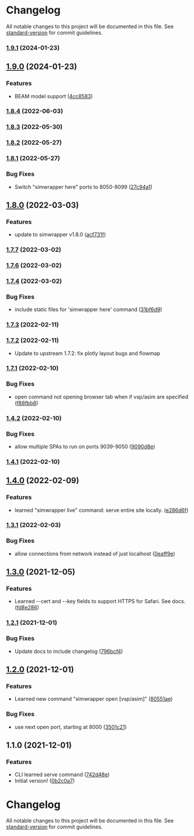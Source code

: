 # Changelog

All notable changes to this project will be documented in this file. See [standard-version](https://github.com/conventional-changelog/standard-version) for commit guidelines.

### [1.9.1](https://github.com/simwrapper/beam-python-tools/compare/v1.9.0...v1.9.1) (2024-01-23)

## [1.9.0](https://github.com/simwrapper/simwrapper-python-tools/compare/v1.8.4...v1.9.0) (2024-01-23)


### Features

* BEAM model support ([4cc8583](https://github.com/simwrapper/simwrapper-python-tools/commit/4cc8583bdd693f387cb024b746ca04b58b2f9c7d))

### [1.8.4](https://github.com/simwrapper/simwrapper-python-tools/compare/v1.8.3...v1.8.4) (2022-06-03)

### [1.8.3](https://github.com/simwrapper/simwrapper-python-tools/compare/v1.8.2...v1.8.3) (2022-05-30)

### [1.8.2](https://github.com/simwrapper/simwrapper-python-tools/compare/v1.8.1...v1.8.2) (2022-05-27)

### [1.8.1](https://github.com/simwrapper/simwrapper-python-tools/compare/v1.8.0...v1.8.1) (2022-05-27)


### Bug Fixes

* Switch "simwrapper here" ports to 8050-8099 ([27c94a1](https://github.com/simwrapper/simwrapper-python-tools/commit/27c94a174846bd90375d3796971407c442db32ae))

## [1.8.0](https://github.com/simwrapper/simwrapper-python-tools/compare/v1.7.7...v1.8.0) (2022-03-03)


### Features

* update to simwrapper v1.8.0 ([acf731f](https://github.com/simwrapper/simwrapper-python-tools/commit/acf731fc4f0ec64fe7e29e074ce446f6bbb6d8fa))

### [1.7.7](https://github.com/simwrapper/simwrapper-python-tools/compare/v1.7.6...v1.7.7) (2022-03-02)

### [1.7.6](https://github.com/simwrapper/simwrapper-python-tools/compare/v1.7.5...v1.7.6) (2022-03-02)

### [1.7.4](https://github.com/simwrapper/simwrapper-python-tools/compare/v1.7.1...v1.7.4) (2022-03-02)


### Bug Fixes

* include static files for 'simwrapper here' command ([31bf6d9](https://github.com/simwrapper/simwrapper-python-tools/commit/31bf6d948a971eb34438194ca0affa4b18685435))

### [1.7.3](https://github.com/simwrapper/simwrapper-python-tools/compare/v1.7.1...v1.7.3) (2022-02-11)

### [1.7.2](https://github.com/simwrapper/simwrapper-python-tools/compare/v1.7.1...v1.7.2) (2022-02-11)

* Update to upstream 1.7.2: fix plotly layout bugs and flowmap

### [1.7.1](https://github.com/simwrapper/simwrapper-python-tools/compare/v1.4.2...v1.7.1) (2022-02-10)


### Bug Fixes

* open command not opening browser tab when if vsp/asim are specified ([f88fbb8](https://github.com/simwrapper/simwrapper-python-tools/commit/f88fbb81ffa6878c25cc14adc1f6266dab7a0c1c))

### [1.4.2](https://github.com/simwrapper/simwrapper-python-tools/compare/v1.4.0...v1.4.2) (2022-02-10)


### Bug Fixes

* allow multiple SPAs to run on ports 9039-9050 ([9090d8e](https://github.com/simwrapper/simwrapper-python-tools/commit/9090d8e8832be3305ce667ec9336dac8071cd04a))

### [1.4.1](https://github.com/simwrapper/simwrapper-python-tools/compare/v1.4.0...v1.4.1) (2022-02-10)

## [1.4.0](https://github.com/simwrapper/simwrapper-python-tools/compare/v1.3.1...v1.4.0) (2022-02-09)


### Features

* learned "simwrapper live" command: serve entire site locally. ([e286d6f](https://github.com/simwrapper/simwrapper-python-tools/commit/e286d6fb58d8349189c13735038bb01a5aa211e9))

### [1.3.1](https://github.com/simwrapper/simwrapper-python-tools/compare/v1.3.0...v1.3.1) (2022-02-03)


### Bug Fixes

* allow connections from network instead of just localhost ([0eaff9e](https://github.com/simwrapper/simwrapper-python-tools/commit/0eaff9e7f191b2cefe8bfbd44e1c78f16c0df064))

## [1.3.0](https://github.com/simwrapper/simwrapper-python-tools/compare/v1.2.1...v1.3.0) (2021-12-05)


### Features

* Learned --cert and --key fields to support HTTPS for Safari. See docs. ([fd8e286](https://github.com/simwrapper/simwrapper-python-tools/commit/fd8e2864e31de71e1fb27a750dcd6ad1ef64a71d))

### [1.2.1](https://github.com/simwrapper/simwrapper-python-tools/compare/v1.2.0...v1.2.1) (2021-12-01)


### Bug Fixes

* Update docs to include changelog ([796bcf4](https://github.com/simwrapper/simwrapper-python-tools/commit/796bcf4458e3d78b084642587c369f6740548ba2))

## [1.2.0](https://github.com/simwrapper/simwrapper-python-tools/compare/v1.1.0...v1.2.0) (2021-12-01)


### Features

* Learned new command "simwrapper open [vsp/asim]" ([80551ae](https://github.com/simwrapper/simwrapper-python-tools/commit/80551ae95d6d68166ef064b405c080220824d6b7))


### Bug Fixes

* use next open port, starting at 8000 ([3501c21](https://github.com/simwrapper/simwrapper-python-tools/commit/3501c21b249121d951a10e03b05da77613846645))

## 1.1.0 (2021-12-01)


### Features

* CLI learned serve command ([742d48e](https://github.com/simwrapper/simwrapper-python-tools/commit/742d48ea68fdf63d695239f0a33121e1a35db34c))
* Initial version! ([0b2c0a7](https://github.com/simwrapper/simwrapper-python-tools/commit/0b2c0a7b03f929aed2f35d720df5190a0b6b94b9))

# Changelog

All notable changes to this project will be documented in this file. See [standard-version](https://github.com/conventional-changelog/standard-version) for commit guidelines.

